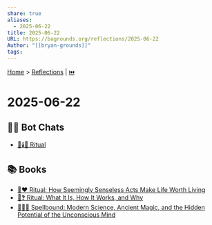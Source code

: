 ```yaml
---
share: true
aliases:
  - 2025-06-22
title: 2025-06-22
URL: https://bagrounds.org/reflections/2025-06-22
Author: "[[bryan-grounds]]"
tags: 
---
```

[Home](../index.md) > [Reflections](./index.md) | [⏮️](./2025-06-21.md)  
# 2025-06-22  
## 🤖💬 Bot Chats  
- [🛐🕯️🔄 Ritual](../bot-chats/ritual.md)  
  
## 📚 Books  
- [🙏❤️ Ritual: How Seemingly Senseless Acts Make Life Worth Living](../books/ritual-how-seemingly-senseless-acts-make-life-worth-living.md)  
- [🛐❓ Ritual: What It Is, How It Works, and Why](../books/ritual-what-it-is-how-it-works-and-why.md)  
- [🧪✨🧠 Spellbound: Modern Science, Ancient Magic, and the Hidden Potential of the Unconscious Mind](../books/spellbound-modern-science-ancient-magic-and-the-hidden-potential-of-the-unconscious-mind.md)